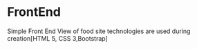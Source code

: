 # FrontEnd
Simple Front End View of food site technologies are used during creation[HTML 5, CSS 3,Bootstrap]
